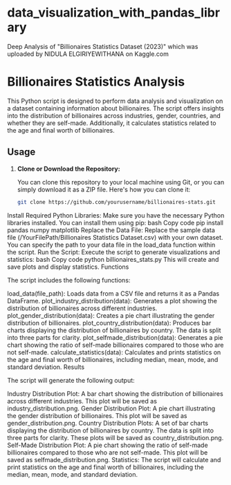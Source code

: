 # data_visualization_with_pandas_library
Deep Analysis of "Billionaires Statistics Dataset (2023)" which was uploaded by NIDULA ELGIRIYEWITHANA on Kaggle.com
# Billionaires Statistics Analysis

This Python script is designed to perform data analysis and visualization on a dataset containing information about billionaires. The script offers insights into the distribution of billionaires across industries, gender, countries, and whether they are self-made. Additionally, it calculates statistics related to the age and final worth of billionaires.

## Usage

1. **Clone or Download the Repository:**

   You can clone this repository to your local machine using Git, or you can simply download it as a ZIP file. Here's how you can clone it:

   ```bash
   git clone https://github.com/yourusername/billionaires-stats.git
Install Required Python Libraries:
Make sure you have the necessary Python libraries installed. You can install them using pip:
bash
Copy code
pip install pandas numpy matplotlib
Replace the Data File:
Replace the sample data file (/YourFilePath/Billionaires Statistics Dataset.csv) with your own dataset. You can specify the path to your data file in the load_data function within the script.
Run the Script:
Execute the script to generate visualizations and statistics:
bash
Copy code
python billionaires_stats.py
This will create and save plots and display statistics.
Functions

The script includes the following functions:

load_data(file_path): Loads data from a CSV file and returns it as a Pandas DataFrame.
plot_industry_distribution(data): Generates a plot showing the distribution of billionaires across different industries.
plot_gender_distribution(data): Creates a pie chart illustrating the gender distribution of billionaires.
plot_country_distribution(data): Produces bar charts displaying the distribution of billionaires by country. The data is split into three parts for clarity.
plot_selfmade_distribution(data): Generates a pie chart showing the ratio of self-made billionaires compared to those who are not self-made.
calculate_statistics(data): Calculates and prints statistics on the age and final worth of billionaires, including median, mean, mode, and standard deviation.
Results

The script will generate the following output:

Industry Distribution Plot: A bar chart showing the distribution of billionaires across different industries. This plot will be saved as industry_distribution.png.
Gender Distribution Plot: A pie chart illustrating the gender distribution of billionaires. This plot will be saved as gender_distribution.png.
Country Distribution Plots: A set of bar charts displaying the distribution of billionaires by country. The data is split into three parts for clarity. These plots will be saved as country_distribution.png.
Self-Made Distribution Plot: A pie chart showing the ratio of self-made billionaires compared to those who are not self-made. This plot will be saved as selfmade_distribution.png.
Statistics: The script will calculate and print statistics on the age and final worth of billionaires, including the median, mean, mode, and standard deviation.
